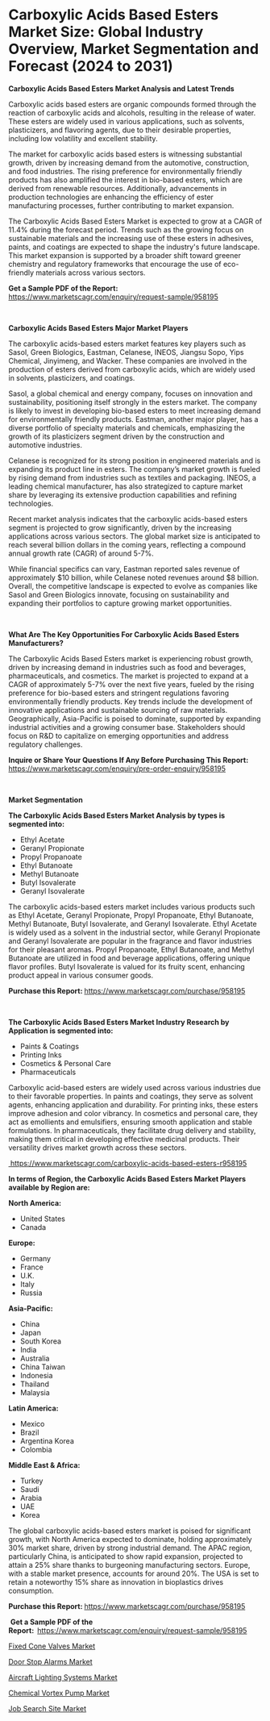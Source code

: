<p><h1>Carboxylic Acids Based Esters Market Size: Global Industry Overview, Market Segmentation and Forecast (2024 to 2031)</h1></p><p><strong>Carboxylic Acids Based Esters Market Analysis and Latest Trends</strong></p>
<p><p>Carboxylic acids based esters are organic compounds formed through the reaction of carboxylic acids and alcohols, resulting in the release of water. These esters are widely used in various applications, such as solvents, plasticizers, and flavoring agents, due to their desirable properties, including low volatility and excellent stability.</p><p>The market for carboxylic acids based esters is witnessing substantial growth, driven by increasing demand from the automotive, construction, and food industries. The rising preference for environmentally friendly products has also amplified the interest in bio-based esters, which are derived from renewable resources. Additionally, advancements in production technologies are enhancing the efficiency of ester manufacturing processes, further contributing to market expansion.</p><p>The Carboxylic Acids Based Esters Market is expected to grow at a CAGR of 11.4% during the forecast period. Trends such as the growing focus on sustainable materials and the increasing use of these esters in adhesives, paints, and coatings are expected to shape the industry's future landscape. This market expansion is supported by a broader shift toward greener chemistry and regulatory frameworks that encourage the use of eco-friendly materials across various sectors.</p></p>
<p><strong>Get a Sample PDF of the Report:&nbsp;</strong> <a href="https://www.marketscagr.com/enquiry/request-sample/958195">https://www.marketscagr.com/enquiry/request-sample/958195</a></p>
<p>&nbsp;</p>
<p><strong>Carboxylic Acids Based Esters Major Market Players</strong></p>
<p><p>The carboxylic acids-based esters market features key players such as Sasol, Green Biologics, Eastman, Celanese, INEOS, Jiangsu Sopo, Yips Chemical, Jinyimeng, and Wacker. These companies are involved in the production of esters derived from carboxylic acids, which are widely used in solvents, plasticizers, and coatings.</p><p>Sasol, a global chemical and energy company, focuses on innovation and sustainability, positioning itself strongly in the esters market. The company is likely to invest in developing bio-based esters to meet increasing demand for environmentally friendly products. Eastman, another major player, has a diverse portfolio of specialty materials and chemicals, emphasizing the growth of its plasticizers segment driven by the construction and automotive industries.</p><p>Celanese is recognized for its strong position in engineered materials and is expanding its product line in esters. The company’s market growth is fueled by rising demand from industries such as textiles and packaging. INEOS, a leading chemical manufacturer, has also strategized to capture market share by leveraging its extensive production capabilities and refining technologies.</p><p>Recent market analysis indicates that the carboxylic acids-based esters segment is projected to grow significantly, driven by the increasing applications across various sectors. The global market size is anticipated to reach several billion dollars in the coming years, reflecting a compound annual growth rate (CAGR) of around 5-7%.</p><p>While financial specifics can vary, Eastman reported sales revenue of approximately $10 billion, while Celanese noted revenues around $8 billion. Overall, the competitive landscape is expected to evolve as companies like Sasol and Green Biologics innovate, focusing on sustainability and expanding their portfolios to capture growing market opportunities.</p></p>
<p>&nbsp;</p>
<p><strong>What Are The Key Opportunities For Carboxylic Acids Based Esters Manufacturers?</strong></p>
<p><p>The Carboxylic Acids Based Esters market is experiencing robust growth, driven by increasing demand in industries such as food and beverages, pharmaceuticals, and cosmetics. The market is projected to expand at a CAGR of approximately 5-7% over the next five years, fueled by the rising preference for bio-based esters and stringent regulations favoring environmentally friendly products. Key trends include the development of innovative applications and sustainable sourcing of raw materials. Geographically, Asia-Pacific is poised to dominate, supported by expanding industrial activities and a growing consumer base. Stakeholders should focus on R&D to capitalize on emerging opportunities and address regulatory challenges.</p></p>
<p><strong>Inquire or Share Your Questions If Any Before Purchasing This Report:</strong> <a href="https://www.marketscagr.com/enquiry/pre-order-enquiry/958195">https://www.marketscagr.com/enquiry/pre-order-enquiry/958195</a></p>
<p>&nbsp;</p>
<p><strong>Market Segmentation</strong></p>
<p><strong>The Carboxylic Acids Based Esters Market Analysis by types is segmented into:</strong></p>
<p><ul><li>Ethyl Acetate</li><li>Geranyl Propionate</li><li>Propyl Propanoate</li><li>Ethyl Butanoate</li><li>Methyl Butanoate</li><li>Butyl Isovalerate</li><li>Geranyl Isovalerate</li></ul></p>
<p><p>The carboxylic acids-based esters market includes various products such as Ethyl Acetate, Geranyl Propionate, Propyl Propanoate, Ethyl Butanoate, Methyl Butanoate, Butyl Isovalerate, and Geranyl Isovalerate. Ethyl Acetate is widely used as a solvent in the industrial sector, while Geranyl Propionate and Geranyl Isovalerate are popular in the fragrance and flavor industries for their pleasant aromas. Propyl Propanoate, Ethyl Butanoate, and Methyl Butanoate are utilized in food and beverage applications, offering unique flavor profiles. Butyl Isovalerate is valued for its fruity scent, enhancing product appeal in various consumer goods.</p></p>
<p><strong>Purchase this Report:&nbsp;</strong><a href="https://www.marketscagr.com/purchase/958195">https://www.marketscagr.com/purchase/958195</a></p>
<p>&nbsp;</p>
<p><strong>The Carboxylic Acids Based Esters Market Industry Research by Application is segmented into:</strong></p>
<p><ul><li>Paints & Coatings</li><li>Printing Inks</li><li>Cosmetics & Personal Care</li><li>Pharmaceuticals</li></ul></p>
<p><p>Carboxylic acid-based esters are widely used across various industries due to their favorable properties. In paints and coatings, they serve as solvent agents, enhancing application and durability. For printing inks, these esters improve adhesion and color vibrancy. In cosmetics and personal care, they act as emollients and emulsifiers, ensuring smooth application and stable formulations. In pharmaceuticals, they facilitate drug delivery and stability, making them critical in developing effective medicinal products. Their versatility drives market growth across these sectors.</p></p>
<p><a href="https://www.marketscagr.com/carboxylic-acids-based-esters-r958195">&nbsp;https://www.marketscagr.com/carboxylic-acids-based-esters-r958195</a></p>
<p><strong>In terms of Region, the Carboxylic Acids Based Esters Market Players available by Region are:</strong></p>
<p>
    <p> <strong> North America: </strong>
        <ul>
            <li>United States</li>
            <li>Canada</li>
        </ul>
        </p> 
    <p> <strong> Europe: </strong>
        <ul>
            <li>Germany</li>
            <li>France</li>
            <li>U.K.</li>
            <li>Italy</li>
            <li>Russia</li>
        </ul>
        </p> 
    <p> <strong> Asia-Pacific: </strong>
        <ul>
            <li>China</li>
            <li>Japan</li>
            <li>South Korea</li>
            <li>India</li>
            <li>Australia</li>
            <li>China Taiwan</li>
            <li>Indonesia</li>
            <li>Thailand</li>
            <li>Malaysia</li>
        </ul>
        </p> 
    <p> <strong> Latin America: </strong>
        <ul>
            <li>Mexico</li>
            <li>Brazil</li>
            <li>Argentina Korea</li>
            <li>Colombia</li>
        </ul>
        </p> 
    <p> <strong> Middle East & Africa: </strong>
        <ul>
            <li>Turkey</li>
            <li>Saudi</li>
            <li>Arabia</li>
            <li>UAE</li>
            <li>Korea</li>
        </ul>
    </p>
    </p>
<p><p>The global carboxylic acids-based esters market is poised for significant growth, with North America expected to dominate, holding approximately 30% market share, driven by strong industrial demand. The APAC region, particularly China, is anticipated to show rapid expansion, projected to attain a 25% share thanks to burgeoning manufacturing sectors. Europe, with a stable market presence, accounts for around 20%. The USA is set to retain a noteworthy 15% share as innovation in bioplastics drives consumption.</p></p>
<p><strong>Purchase this Report: </strong><a href="https://www.marketscagr.com/purchase/958195">https://www.marketscagr.com/purchase/958195</a></p>
<p>&nbsp;<strong>Get a Sample PDF of the Report:&nbsp;&nbsp;</strong><a href="https://www.marketscagr.com/enquiry/request-sample/958195">https://www.marketscagr.com/enquiry/request-sample/958195</a></p>
<p><strong></strong></p>
<p><p><a href="https://medium.com/@swilliamn8765/this-report-aims-to-provide-a-comprehensive-presentation-of-the-global-market-for-fixed-cone-f6ed37045cf7">Fixed Cone Valves Market</a></p><p><a href="https://medium.com/@swilliamn8765/the-door-stop-alarms-market-is-anticipated-to-experience-significant-growth-with-a-projected-b4375b96a025">Door Stop Alarms Market</a></p><p><a href="https://github.com/julyju69/Market-Research-Report-List-5/blob/main/aircraft-lighting-systems-market.md">Aircraft Lighting Systems Market</a></p><p><a href="https://issuu.com/reportprime-2/docs/chemical-vortex-pump-market-size-20_a00c56c14193a1">Chemical Vortex Pump Market</a></p><p><a href="https://www.linkedin.com/pulse/job-search-site-market-size-type-cloud-basedweb-based-xnu6e?trackingId=PMAMnCLeTAmASLgMZREfMA%3D%3D">Job Search Site Market</a></p></p>